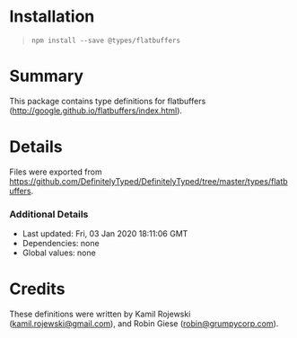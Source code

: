 # Installation
> `npm install --save @types/flatbuffers`

# Summary
This package contains type definitions for flatbuffers (http://google.github.io/flatbuffers/index.html).

# Details
Files were exported from https://github.com/DefinitelyTyped/DefinitelyTyped/tree/master/types/flatbuffers.

### Additional Details
 * Last updated: Fri, 03 Jan 2020 18:11:06 GMT
 * Dependencies: none
 * Global values: none

# Credits
These definitions were written by Kamil Rojewski (kamil.rojewski@gmail.com), and Robin Giese (robin@grumpycorp.com).
